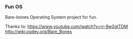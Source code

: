 ### Fun OS ###

Bare-bones Operating System project for fun.

Thanks to:
https://www.youtube.com/watch?v=rr-9w2gITDM
http://wiki.osdev.org/Bare_Bones
